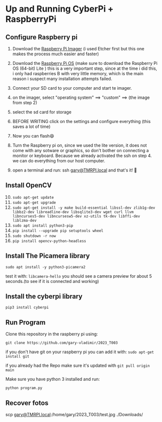 # Up and Running CyberPi + RaspberryPi
## Configure Raspberry pi

1. Download the [Raspberry Pi Imager](URL "https://www.raspberrypi.org/software/") (i used Etcher first but this one makes the process much easier and faster)

2. Download the [Raspberry Pi OS](URL "https://www.raspberrypi.com/software/operating-systems/") (make sure to download the Raspberry Pi OS (64-bit) Lite ) this is a very important step, since at the time i did this, i only had raspberries B with very little memory, which is the main reason i suspect many installation attempts failed.
3. Connect your SD card to your computer and start te imager.
4. on the imager, select "operating system" ==> "custom" ==> (the image from step 2)
5. select the sd card for storage
6. BEFORE WRITING click on the settings and configure everything (this saves a lot of time)
7. Now you can flash😄
8. Turn the Raspberry pi on, since we used the lite version, it does not come with any sotware or graphics, so don't bother on connecting a monitor or keyboard. Because we already activated the ssh on step 4. we can do everything from our host computer.
9. open a terminal and run:  ssh gary@TMRPI.local   and that's it! 🥳

## Install OpenCV
10. `sudo apt-get update`
11. `sudo apt-get upgrade`
12. `sudo apt-get install -y make build-essential libssl-dev zlib1g-dev libbz2-dev libreadline-dev libsqlite3-dev wget curl llvm libncurses5-dev libncursesw5-dev xz-utils tk-dev libffi-dev liblzma-dev`
13. `sudo apt install python3-pip`
14. `pip install --upgrade pip setuptools wheel`
15. `sudo shutdown -r now`
16. `pip install opencv-python-headless`

## Install The Picamera library

`sudo apt install -y python3-picamera2`

test it with:
`libcamera-hello` you should see a camera preview for about 5 seconds.(to see if it is connected and working)

## Install the cyberpi library

`pip3 install cyberpi`

## Run Program
Clone this repository in the raspberry pi using:

 `git clone https://github.com/gary-vladimir/2023_T003`

 if you don't have git on your raspberry pi you can add it with: `sudo apt-get install git`

 if you already had the Repo make sure it's updated with `git pull origin main`

Make sure you have python 3 installed and run:

`python program.py`

## Recover fotos
scp gary@TMRPI.local:/home/gary/2023_T003/test.jpg ./Downloads/